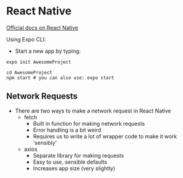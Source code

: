 # React Native

[Official docs on React Native](https://facebook.github.io/react-native/docs/getting-started)

Using Expo CLI:
* Start a new app by typing:
```
expo init AwesomeProject

cd AwesomeProject
npm start # you can also use: expo start
```
## Network Requests
* There are two ways to make a network request in React Native
  * fetch
    * Built in function for making network requests
    * Error handling is a bit weird
    * Requires us to write a lot of wrapper code to make it work 'sensibly'
  * axios
    * Separate library for making requests
    * Easy to use, sensible defaults
    * Increases app size (very slightly)
    
